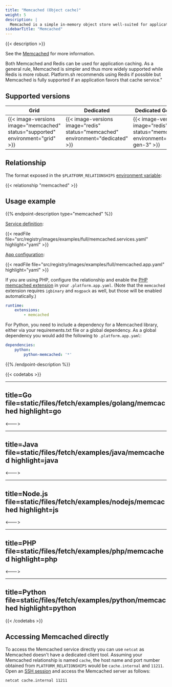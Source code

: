 ```yaml
---
title: "Memcached (Object cache)"
weight: 5
description: |
  Memcached is a simple in-memory object store well-suited for application level caching.
sidebarTitle: "Memcached"
---
```


{{< description >}}

See the [Memcached](https://memcached.org) for more information.

Both Memcached and Redis can be used for application caching. As a general rule, Memcached is simpler and thus more widely supported while Redis is more robust. Platform.sh recommends using Redis if possible but Memcached is fully supported if an application favors that cache service."

## Supported versions

| **Grid** | **Dedicated** | **Dedicated Generation 3** |
|----------------------------------|---------------|---------------|
|  {{< image-versions image="memcached" status="supported" environment="grid" >}} | {{< image-versions image="redis" status="memcached" environment="dedicated" >}} | {{< image-versions image="redis" status="memcached" environment="dedicated-gen-3" >}} |

## Relationship

The format exposed in the ``$PLATFORM_RELATIONSHIPS`` [environment variable](/development/variables.md#platformsh-provided-variables):

{{< relationship "memcached" >}}

## Usage example

{{% endpoint-description type="memcached" %}}

[Service definition](./_index.md):

{{< readFile file="src/registry/images/examples/full/memcached.services.yaml" highlight="yaml" >}}

[App configuration](../app/app-reference.md):

{{< readFile file="src/registry/images/examples/full/memcached.app.yaml" highlight="yaml" >}}

If you are using PHP, configure the relationship and enable the [PHP memcached extension](/languages/php/extensions.md) in your `.platform.app.yaml`.  (Note that the `memcached` extension requires `igbinary` and `msgpack` as well, but those will be enabled automatically.)

```yaml
runtime:
    extensions:
        - memcached
```

For Python, you need to include a dependency for a Memcached library, either via your requirements.txt file or a global dependency. As a global dependency you would add the following to `.platform.app.yaml`:

```yaml
dependencies:
    python:
        python-memcached: '*'
```

{{% /endpoint-description %}}

{{< codetabs >}}

---
title=Go
file=static/files/fetch/examples/golang/memcached
highlight=go
---

<--->

---
title=Java
file=static/files/fetch/examples/java/memcached
highlight=java
---

<--->

---
title=Node.js
file=static/files/fetch/examples/nodejs/memcached
highlight=js
---

<--->

---
title=PHP
file=static/files/fetch/examples/php/memcached
highlight=php
---

<--->

---
title=Python
file=static/files/fetch/examples/python/memcached
highlight=python
---

{{< /codetabs >}}

## Accessing Memcached directly

To access the Memcached service directly you can use `netcat` as Memcached doesn't have a dedicated client tool. Assuming your Memcached relationship is named `cache`, the host name and port number obtained from `PLATFORM_RELATIONSHIPS` would be `cache.internal` and `11211`. Open an [SSH session](/development/ssh/_index.md) and access the Memcached server as follows:

```bash
netcat cache.internal 11211
```
